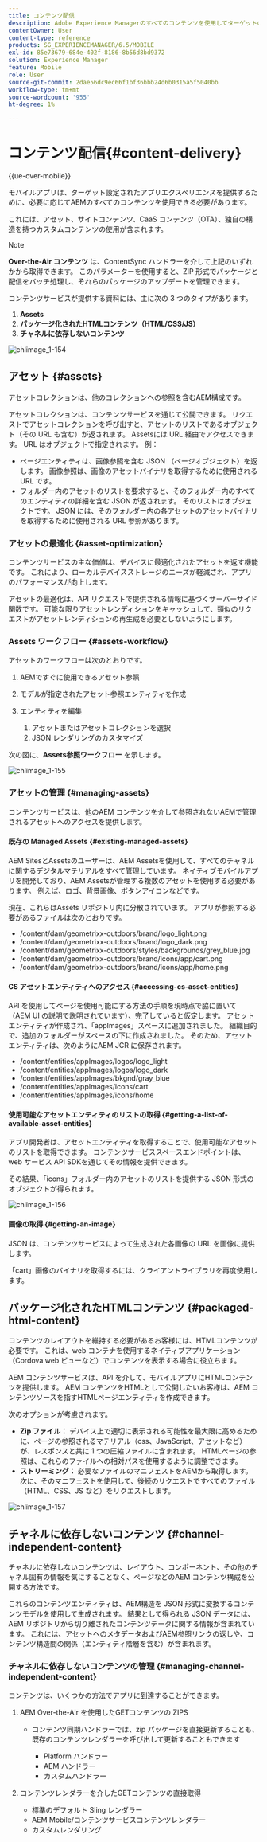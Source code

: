 ```yaml
---
title: コンテンツ配信
description: Adobe Experience Managerのすべてのコンテンツを使用してターゲットのアプリエクスペリエンスを提供する方法について説明します。
contentOwner: User
content-type: reference
products: SG_EXPERIENCEMANAGER/6.5/MOBILE
exl-id: 85e73679-684e-402f-8186-8b56d8bd9372
solution: Experience Manager
feature: Mobile
role: User
source-git-commit: 2dae56dc9ec66f1bf36bbb24d6b0315a5f5040bb
workflow-type: tm+mt
source-wordcount: '955'
ht-degree: 1%

---
```


# コンテンツ配信{#content-delivery}

{{ue-over-mobile}}

モバイルアプリは、ターゲット設定されたアプリエクスペリエンスを提供するために、必要に応じてAEMのすべてのコンテンツを使用できる必要があります。

これには、アセット、サイトコンテンツ、CaaS コンテンツ（OTA）、独自の構造を持つカスタムコンテンツの使用が含まれます。

>[!NOTE]
>
>**Over-the-Air コンテンツ** は、ContentSync ハンドラーを介して上記のいずれかから取得できます。 このパラメーターを使用すると、ZIP 形式でパッケージと配信をバッチ処理し、それらのパッケージのアップデートを管理できます。

コンテンツサービスが提供する資料には、主に次の 3 つのタイプがあります。

1. **Assets**
1. **パッケージ化されたHTMLコンテンツ（HTML/CSS/JS）**
1. **チャネルに依存しないコンテンツ**

![chlimage_1-154](assets/chlimage_1-154.png)

## アセット {#assets}

アセットコレクションは、他のコレクションへの参照を含むAEM構成です。

アセットコレクションは、コンテンツサービスを通じて公開できます。 リクエストでアセットコレクションを呼び出すと、アセットのリストであるオブジェクト（その URL も含む）が返されます。 Assetsには URL 経由でアクセスできます。 URL はオブジェクトで指定されます。 例：

* ページエンティティは、画像参照を含む JSON （ページオブジェクト）を返します。 画像参照は、画像のアセットバイナリを取得するために使用される URL です。
* フォルダー内のアセットのリストを要求すると、そのフォルダー内のすべてのエンティティの詳細を含む JSON が返されます。 そのリストはオブジェクトです。 JSON には、そのフォルダー内の各アセットのアセットバイナリを取得するために使用される URL 参照があります。

### アセットの最適化 {#asset-optimization}

コンテンツサービスの主な価値は、デバイスに最適化されたアセットを返す機能です。 これにより、ローカルデバイスストレージのニーズが軽減され、アプリのパフォーマンスが向上します。

アセットの最適化は、API リクエストで提供される情報に基づくサーバーサイド関数です。 可能な限りアセットレンディションをキャッシュして、類似のリクエストがアセットレンディションの再生成を必要としないようにします。

### Assets ワークフロー {#assets-workflow}

アセットのワークフローは次のとおりです。

1. AEMですぐに使用できるアセット参照
1. モデルが指定されたアセット参照エンティティを作成
1. エンティティを編集

   1. アセットまたはアセットコレクションを選択
   1. JSON レンダリングのカスタマイズ

次の図に、**Assets参照ワークフロー** を示します。

![chlimage_1-155](assets/chlimage_1-155.png)

### アセットの管理 {#managing-assets}

コンテンツサービスは、他のAEM コンテンツを介して参照されないAEMで管理されるアセットへのアクセスを提供します。

#### 既存の Managed Assets {#existing-managed-assets}

AEM SitesとAssetsのユーザーは、AEM Assetsを使用して、すべてのチャネルに関するデジタルマテリアルをすべて管理しています。 ネイティブモバイルアプリを開発しており、AEM Assetsが管理する複数のアセットを使用する必要があります。 例えば、ロゴ、背景画像、ボタンアイコンなどです。

現在、これらはAssets リポジトリ内に分散されています。 アプリが参照する必要があるファイルは次のとおりです。

* /content/dam/geometrixx-outdoors/brand/logo_light.png
* /content/dam/geometrixx-outdoors/brand/logo_dark.png
* /content/dam/geometrixx-outdoors/styles/backgrounds/grey_blue.jpg
* /content/dam/geometrixx-outdoors/brand/icons/app/cart.png
* /content/dam/geometrixx-outdoors/brand/icons/app/home.png

#### CS アセットエンティティへのアクセス {#accessing-cs-asset-entities}

API を使用してページを使用可能にする方法の手順を現時点で脇に置いて（AEM UI の説明で説明されています）、完了していると仮定します。 アセットエンティティが作成され、「appImages」スペースに追加されました。 組織目的で、追加のフォルダーがスペースの下に作成されました。 そのため、アセットエンティティは、次のようにAEM JCR に保存されます。

* /content/entities/appImages/logos/logo_light
* /content/entities/appImages/logos/logo_dark
* /content/entities/appImages/bkgnd/gray_blue
* /content/entities/appImages/icons/cart
* /content/entities/appImages/icons/home

#### 使用可能なアセットエンティティのリストの取得 {#getting-a-list-of-available-asset-entities}

アプリ開発者は、アセットエンティティを取得することで、使用可能なアセットのリストを取得できます。 コンテンツサービススペースエンドポイントは、web サービス API SDKを通じてその情報を提供できます。

その結果、「icons」フォルダー内のアセットのリストを提供する JSON 形式のオブジェクトが得られます。

![chlimage_1-156](assets/chlimage_1-156.png)

#### 画像の取得 {#getting-an-image}

JSON は、コンテンツサービスによって生成された各画像の URL を画像に提供します。

「cart」画像のバイナリを取得するには、クライアントライブラリを再度使用します。

## パッケージ化されたHTMLコンテンツ {#packaged-html-content}

コンテンツのレイアウトを維持する必要があるお客様には、HTMLコンテンツが必要です。 これは、web コンテナを使用するネイティブアプリケーション（Cordova web ビューなど）でコンテンツを表示する場合に役立ちます。

AEM コンテンツサービスは、API を介して、モバイルアプリにHTMLコンテンツを提供します。 AEM コンテンツをHTMLとして公開したいお客様は、AEM コンテンツソースを指すHTMLページエンティティを作成できます。

次のオプションが考慮されます。

* **Zip ファイル：** デバイス上で適切に表示される可能性を最大限に高めるために、ページの参照されるマテリアル（css、JavaScript、アセットなど）が、レスポンスと共に 1 つの圧縮ファイルに含まれます。 HTMLページの参照は、これらのファイルへの相対パスを使用するように調整できます。
* **ストリーミング：** 必要なファイルのマニフェストをAEMから取得します。 次に、そのマニフェストを使用して、後続のリクエストですべてのファイル（HTML、CSS、JS など）をリクエストします。

![chlimage_1-157](assets/chlimage_1-157.png)

## チャネルに依存しないコンテンツ {#channel-independent-content}

チャネルに依存しないコンテンツは、レイアウト、コンポーネント、その他のチャネル固有の情報を気にすることなく、ページなどのAEM コンテンツ構成を公開する方法です。

これらのコンテンツエンティティは、AEM構造を JSON 形式に変換するコンテンツモデルを使用して生成されます。 結果として得られる JSON データには、AEM リポジトリから切り離されたコンテンツデータに関する情報が含まれています。 これには、アセットへのメタデータおよびAEM参照リンクの返しや、コンテンツ構造間の関係（エンティティ階層を含む）が含まれます。

### チャネルに依存しないコンテンツの管理 {#managing-channel-independent-content}

コンテンツは、いくつかの方法でアプリに到達することができます。

1. AEM Over-the-Air を使用したGETコンテンツの ZIPS

   * コンテンツ同期ハンドラーでは、zip パッケージを直接更新することも、既存のコンテンツレンダラーを呼び出して更新することもできます

      * Platform ハンドラー
      * AEM ハンドラー
      * カスタムハンドラー

1. コンテンツレンダラーを介したGETコンテンツの直接取得

   * 標準のデフォルト Sling レンダラー
   * AEM Mobile/コンテンツサービスコンテンツレンダラー
   * カスタムレンダリング
